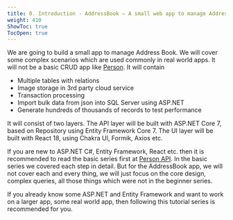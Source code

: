 ```yaml
---
title: 0. Introduction - AddressBook – A small web app to manage Addresses
weight: 410
ShowToc: true
TocOpen: true
---
```


We are going to build a small app to manage Address Book. We will cover some complex scenarios which are used commonly in real world apps. It will not be a basic CRUD app like [Person](/person-api). It will contain

- Multiple tables with relations
- Image storage in 3rd party cloud service
- Transaction processing
- Import bulk data from json into SQL Server using ASP.NET
- Generate hundreds of thousands of records to test performance

It will consist of two layers. The API layer will be built with ASP.NET Core 7, based on Repository using Entity Framework Core 7. The UI layer will be built with React 18, using Chakra UI, Formik, Axios etc.

If you are new to ASP.NET C#, Entity Framework, React etc. then it is recommended to read the basic series first at [Person API](/person-api). In the basic series we covered each step in detail. But for the AddressBook app, we will not cover each and every thing, we will just focus on the core design, complex queries, all those things which were not in the beginner series.

If you already know some ASP.NET and Entity Framework and want to work on a larger app, some real world app, then following this tutorial series is recommended for you.